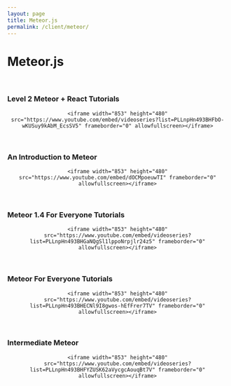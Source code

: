 ```yaml
---
layout: page
title: Meteor.js
permalink: /client/meteor/
---
```


# Meteor.js

<br/>

### Level 2 Meteor + React Tutorials

<div align="center">

    <iframe width="853" height="480" src="https://www.youtube.com/embed/videoseries?list=PLLnpHn493BHFbO-wKUSuy9kAbM_EcsSV5" frameborder="0" allowfullscreen></iframe>

</div>

<br/>

### An Introduction to Meteor

<div align="center">

    <iframe width="853" height="480" src="https://www.youtube.com/embed/dOCMpoeuwTI" frameborder="0" allowfullscreen></iframe>

</div>

<br/>

### Meteor 1.4 For Everyone Tutorials

<div align="center">

    <iframe width="853" height="480" src="https://www.youtube.com/embed/videoseries?list=PLLnpHn493BHGaNQgSl1lppoNrpjlr24z5" frameborder="0" allowfullscreen></iframe>

</div>

<br/>

### Meteor For Everyone Tutorials

<div align="center">

    <iframe width="853" height="480" src="https://www.youtube.com/embed/videoseries?list=PLLnpHn493BHECNl9I8gwos-hEfFrer7TV" frameborder="0" allowfullscreen></iframe>

</div>

<br/>

### Intermediate Meteor

<div align="center">

    <iframe width="853" height="480" src="https://www.youtube.com/embed/videoseries?list=PLLnpHn493BHFYZUSK62aVycgcAouqBt7V" frameborder="0" allowfullscreen></iframe>

</div>
